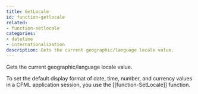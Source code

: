 ```yaml
---
title: GetLocale
id: function-getlocale
related:
- function-setlocale
categories:
- datetime
- internationalization
description: Gets the current geographic/language locale value.
---
```


Gets the current geographic/language locale value.

To set the default display format of date, time, number, and currency values in a CFML application session, you use the [[function-SetLocale]] function.
